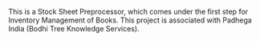 This is a Stock Sheet Preprocessor, which comes under the first step for Inventory Management of Books. This project is associated with Padhega India (Bodhi Tree Knowledge Services).
